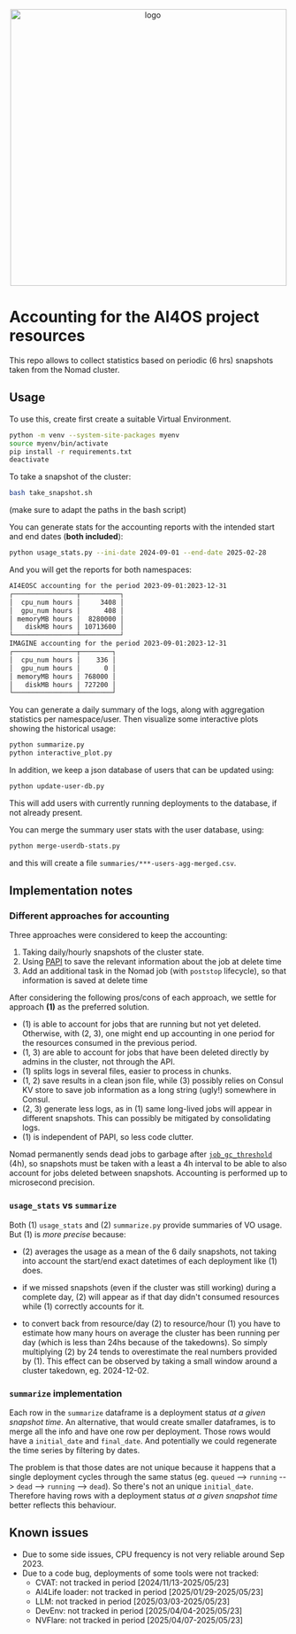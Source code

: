 <div align="center">
  <img src="https://ai4eosc.eu/wp-content/uploads/sites/10/2022/09/horizontal-transparent.png" alt="logo" width="500"/>
</div>


# Accounting for the AI4OS project resources

This repo allows to collect statistics based on periodic (6 hrs) snapshots taken from the Nomad cluster.

## Usage

To use this, create first create a suitable Virtual Environment.

```bash
python -m venv --system-site-packages myenv
source myenv/bin/activate
pip install -r requirements.txt
deactivate
```

To take a snapshot of the cluster:
```bash
bash take_snapshot.sh
```
(make sure to adapt the paths in the bash script)

You can generate stats for the accounting reports with the intended start and end dates
(**both included**):

```bash
python usage_stats.py --ini-date 2024-09-01 --end-date 2025-02-28
```

And you will get the reports for both namespaces:

```bash
AI4EOSC accounting for the period 2023-09-01:2023-12-31
┌────────────────┬──────────┐
│  cpu_num hours │     3408 │
│  gpu_num hours │      408 │
│ memoryMB hours │  8280000 │
│   diskMB hours │ 10713600 │
└────────────────┴──────────┘
IMAGINE accounting for the period 2023-09-01:2023-12-31
┌────────────────┬────────┐
│  cpu_num hours │    336 │
│  gpu_num hours │      0 │
│ memoryMB hours │ 768000 │
│   diskMB hours │ 727200 │
└────────────────┴────────┘
```

You can generate a daily summary of the logs, along with aggregation statistics per
namespace/user. Then visualize some interactive plots showing the historical usage:

```bash
python summarize.py
python interactive_plot.py
```

In addition, we keep a json database of users that can be updated using:

```bash
python update-user-db.py
```

This will add users with currently running deployments to the database, if not already
present.

You can merge the summary user stats with the user database, using:
```bash
python merge-userdb-stats.py
```
and this will create a file `summaries/***-users-agg-merged.csv`.


## Implementation notes


### Different approaches for accounting

Three approaches were considered to keep the accounting:

1. Taking daily/hourly snapshots of the cluster state.
2. Using [PAPI](https://github.com/AI4EOSC/ai4-papi) to save the relevant information about the job at delete time
3. Add an additional task in the Nomad job (with `poststop` lifecycle), so that information is saved at delete time

After considering the following pros/cons of each approach, we settle for approach **(1)** as the preferred solution.

- (1) is able to account for jobs that are running but not yet deleted. Otherwise, with (2, 3), one might end up accounting in one period for the resources consumed in the previous period.
- (1, 3) are able to account for jobs that have been deleted directly by admins in the cluster, not through the API.
- (1) splits logs in several files, easier to process in chunks.
- (1, 2) save results in a clean json file, while (3) possibly relies on Consul KV store to save job information as a long string (ugly!) somewhere in Consul.
- (2, 3) generate less logs, as in (1) same long-lived jobs will appear in different snapshots. This can possibly be mitigated by consolidating logs.
- (1) is independent of PAPI, so less code clutter.

Nomad permanently sends dead jobs to garbage after [`job_gc_threshold`](https://developer.hashicorp.com/nomad/docs/configuration/server#job_gc_threshold) (4h),
so snapshots must be taken with a least a 4h interval to be able to also account for jobs deleted between snapshots. Accounting is performed up to microsecond precision.

### `usage_stats` vs `summarize`

Both (1) `usage_stats` and (2) `summarize.py` provide summaries of VO usage.
But (1) is _more precise_ because:

* (2) averages the usage as a mean of the 6 daily snapshots, not taking into account the
  start/end exact datetimes of each deployment like (1) does.

* if we missed snapshots (even if the cluster was still working) during a complete day,
  (2) will appear as if that day didn't consumed resources while (1) correctly
  accounts for it.

* to convert back from resource/day (2) to resource/hour (1) you have to estimate how many
  hours on average the cluster has been running per day (which is less than 24hs because
  of the takedowns). So simply multiplying (2) by 24 tends to overestimate the real
  numbers provided by (1).
  This effect can be observed by taking a small window around a cluster takedown, eg. 2024-12-02.


### `summarize` implementation

Each row in the `summarize` dataframe is a deployment status _at a given snapshot time_.
An alternative, that would create smaller dataframes, is to merge all the info and have one row per deployment. Those rows would have a `initial_date` and `final_date`.
And potentially we could regenerate the time series by filtering by dates.

The problem is that those dates are not unique because it happens that a single deployment cycles through the same status (eg. `queued` --> `running` --> `dead` --> `running` --> `dead`). So there's not an unique `initial_date`. Therefore having rows with a deployment status _at a given snapshot time_ better reflects this behaviour.


## Known issues

* Due to some side issues, CPU frequency is not very reliable around Sep 2023.
* Due to a code bug, deployments of some tools were not tracked:
  - CVAT: not tracked in period [2024/11/13-2025/05/23]
  - AI4Life loader: not tracked in period [2025/01/29-2025/05/23]
  - LLM: not tracked in period [2025/03/03-2025/05/23]
  - DevEnv: not tracked in period [2025/04/04-2025/05/23]
  - NVFlare: not tracked in period [2025/04/07-2025/05/23]
